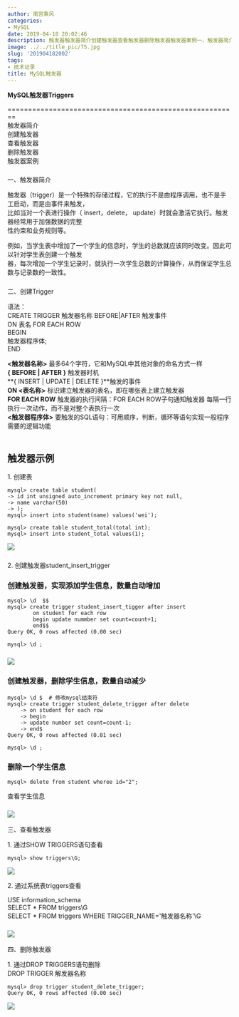 ```yaml
---
author: 南宫乘风
categories:
- MySQL
date: 2019-04-18 20:02:46
description: 触发器触发器简介创建触发器查看触发器删除触发器触发器案例一、触发器简介触发器是一个特殊的存储过程，它的执行不是由程序调用，也不是手工启动，而是由事件来触发，比如当对一个表进行操作，，时就会激活它执行。。。。。。。。
image: ../../title_pic/75.jpg
slug: '201904182002'
tags:
- 技术记录
title: MySQL触发器
---
```


<!--more-->

**MySQL触发器Triggers**  
  
\========================================================  
触发器简介  
创建触发器  
查看触发器  
删除触发器  
触发器案例

###   
一、触发器简介

  
触发器（trigger）是一个特殊的存储过程，它的执行不是由程序调用，也不是手工启动，而是由事件来触发，  
比如当对一个表进行操作（ insert，delete， update）时就会激活它执行。触发器经常用于加强数据的完整  
性约束和业务规则等。  
  
例如，当学生表中增加了一个学生的信息时，学生的总数就应该同时改变。因此可以针对学生表创建一个触发  
器，每次增加一个学生记录时，就执行一次学生总数的计算操作，从而保证学生总数与记录数的一致性。

###   
二、创建Trigger

  
语法：  
CREATE TRIGGER 触发器名称 BEFORE|AFTER 触发事件  
ON 表名 FOR EACH ROW  
BEGIN  
触发器程序体;  
END  
  
**\<触发器名称>** 最多64个字符，它和MySQL中其他对象的命名方式一样  
**\{ BEFORE | AFTER \}** 触发器时机  
**\{ INSERT | UPDATE | DELETE \}**触发的事件  
**ON \<表名称>** 标识建立触发器的表名，即在哪张表上建立触发器  
**FOR EACH ROW** 触发器的执行间隔：FOR EACH ROW子句通知触发器 每隔一行  
执行一次动作，而不是对整个表执行一次  
**\<触发器程序体>** 要触发的SQL语句：可用顺序，判断，循环等语句实现一般程序需要的逻辑功能  
 

## 触发器示例  
1\. 创建表

```
mysql> create table student(
-> id int unsigned auto_increment primary key not null,
-> name varchar(50)
-> );
mysql> insert into student(name) values('wei');

mysql> create table student_total(total int);
mysql> insert into student_total values(1);
```

![](../../image/20190418171344804.png)

###   
2\. 创建触发器student\_insert\_trigger

### 创建触发器，实现添加学生信息，数量自动增加

```
mysql> \d  $$
mysql> create trigger student_insert_tigger after insert
		on student for each row 
		begin update nummber set count=count+1; 
		end$$
Query OK, 0 rows affected (0.00 sec)

mysql> \d ;
```

### ![](../../image/20190418195155866.png)

### 创建触发器，删除学生信息，数量自动减少

```
mysql> \d $  # 修改mysql结束符
mysql> create trigger student_delete_trigger after delete
    -> on student for each row
    -> begin
    -> update number set count=count-1;
    -> end$
Query OK, 0 rows affected (0.01 sec)

mysql> \d ;  

```

### 删除一个学生信息

```
mysql> delete from student wheree id="2";
```

查看学生信息

### ![](../../image/20190418195455665.png)  
三、查看触发器

  
1\. 通过SHOW TRIGGERS语句查看

```
mysql> show triggers\G;
```

  
![](../../image/20190418195633646.png)

2\. 通过系统表triggers查看

  
USE information\_schema  
SELECT \* FROM triggers\\G  
SELECT \* FROM triggers WHERE TRIGGER\_NAME='触发器名称'\\G

### ![](../../image/20190418195914784.png)  
四、删除触发器

  
1\. 通过DROP TRIGGERS语句删除  
DROP TRIGGER 解发器名称

```
mysql> drop trigger student_delete_trigger;
Query OK, 0 rows affected (0.00 sec)
```

![](../../image/20190418200217998.png)